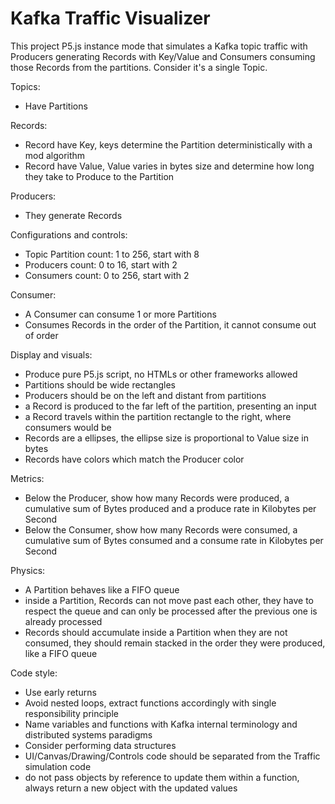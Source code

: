 # Kafka Traffic Visualizer

This project P5.js instance mode that simulates a Kafka topic traffic with Producers generating Records with Key/Value and Consumers consuming those Records from the partitions.
Consider it's a single Topic.

Topics:
- Have Partitions

Records:
- Record have Key, keys determine the Partition deterministically with a mod algorithm
- Record have Value, Value varies in bytes size and determine how long they take to Produce to the Partition

Producers:
- They generate Records

Configurations and controls:
- Topic Partition count: 1 to 256, start with 8
- Producers count: 0 to 16, start with 2
- Consumers count: 0 to 256, start with 2

Consumer:
- A Consumer can consume 1 or more Partitions
- Consumes Records in the order of the Partition, it cannot consume out of order

Display and visuals:
- Produce pure P5.js script, no HTMLs or other frameworks allowed
- Partitions should be wide rectangles
- Producers should be on the left and distant from partitions
- a Record is produced to the far left of the partition, presenting an input
- a Record travels within the partition rectangle to the right, where consumers would be
- Records are a ellipses, the ellipse size is proportional to Value size in bytes
- Records have colors which match the Producer color

Metrics:
- Below the Producer, show how many Records were produced, a cumulative sum of Bytes produced and a produce rate in Kilobytes per Second
- Below the Consumer, show how many Records were consumed, a cumulative sum of Bytes consumed and a consume rate in Kilobytes per Second

Physics:
- A Partition behaves like a FIFO queue
- inside a Partition, Records can not move past each other, they have to respect the queue and can only be processed after the previous one is already processed
- Records should accumulate inside a Partition when they are not consumed, they should remain stacked in the order they were produced, like a FIFO queue

Code style:
- Use early returns
- Avoid nested loops, extract functions accordingly with single responsibility principle
- Name variables and functions with Kafka internal terminology and distributed systems paradigms
- Consider performing data structures
- UI/Canvas/Drawing/Controls code should be separated from the Traffic simulation code
- do not pass objects by reference to update them within a function, always return a new object with the updated values
